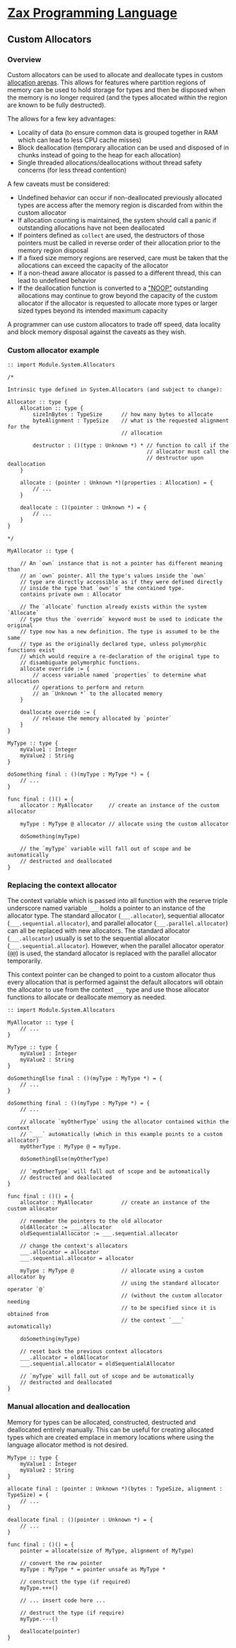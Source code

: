 
# [Zax Programming Language](index.md)

## Custom Allocators

### Overview

Custom allocators can be used to allocate and deallocate types in custom [allocation arenas](https://en.wikipedia.org/wiki/Region-based_memory_management). This allows for features where partition regions of memory can be used to hold storage for types and then be disposed when the memory is no longer required (and the types allocated within the region are known to be fully destructed).

The allows for a few key advantages:
* Locality of data (to ensure common data is grouped together in RAM which can lead to less CPU cache misses)
* Block deallocation (temporary allocation can be used and disposed of in chunks instead of going to the heap for each allocation)
* Single threaded allocations/deallocations without thread safety concerns (for less thread contention)

A few caveats must be considered:
* Undefined behavior can occur if non-deallocated previously allocated types are access after the memory region is discarded from within the custom allocator 
* If allocation counting is maintained, the system should call a panic if outstanding allocations have not been deallocated
* If pointers defined as `collect` are used, the destructors of those pointers must be called in reverse order of their allocation prior to the memory region disposal
* If a fixed size memory regions are reserved, care must be taken that the allocations can exceed the capacity of the allocator
* If a non-thead aware allocator is passed to a different thread, this can lead to undefined behavior
* If the deallocation function is converted to a ["NOOP"](https://en.wikipedia.org/wiki/NOP_(code)) outstanding allocations may continue to grow beyond the capacity of the custom allocator if the allocator is requested to allocate more types or larger sized types beyond its intended maximum capacity

A programmer can use custom allocators to trade off speed, data locality and block memory disposal against the caveats as they wish.


### Custom allocator example

````zax
:: import Module.System.Allocators

/*

Intrinsic type defined in System.Allocators (and subject to change):

Allocator :: type {
    Allocation :: type {
        sizeInBytes : TypeSize      // how many bytes to allocate
        byteAlignment : TypeSize    // what is the requested alignment for the
                                    // allocation

        destructor : ()(type : Unknown *) * // function to call if the
                                            // allocator must call the 
                                            // destructor upon deallocation
    }

    allocate : (pointer : Unknown *)(properties : Allocation) = {
        // ...
    }

    deallocate : ()(pointer : Unknown *) = {
        // ...
    }
}

*/

MyAllocator :: type {

    // An `own` instance that is not a pointer has different meaning than
    // an `own` pointer. All the type's values inside the `own`
    // type are directly accessible as if they were defined directly
    // inside the type that `own'`s` the contained type.
    contains private own : Allocator

    // The `allocate` function already exists within the system `Allocate`
    // type thus the `override` keyword must be used to indicate the original
    // type now has a new definition. The type is assumed to be the same
    // type as the originally declared type, unless polymorphic functions exist
    // which would require a re-declaration of the original type to
    // disambiguate polymorphic functions.
    allocate override := {
        // access variable named `properties` to determine what allocation
        // operations to perform and return
        // an `Unknown *` to the allocated memory
    }

    deallocate override := {
        // release the memory allocated by `pointer`
    }
}

MyType :: type {
    myValue1 : Integer
    myValue2 : String
}

doSomething final : ()(myType : MyType *) = {
    // ...
}

func final : ()() = {
    allocator : MyAllocator     // create an instance of the custom allocator

    myType : MyType @ allocator // allocate using the custom allocator

    doSomething(myType)

    // the `myType` variable will fall out of scope and be automatically
    // destructed and deallocated
}
````


### Replacing the context allocator

The context variable which is passed into all function with the reserve triple underscore named variable `___` holds a pointer to an instance of the allocator type. The standard allocator (`___.allocator`), sequential allocator (`___.sequential.allocator`), and parallel allocator (`___.parallel.allocator`) can all be replaced with new allocators. The standard allocator (`___.allocator`) usually is set to the sequential allocator (`___.sequential.allocator`). However, when the parallel allocator operator (`@@`) is used, the standard allocator is replaced with the parallel allocator temporarily.

This context pointer can be changed to point to a custom allocator thus every allocation that is performed against the default allocators will obtain the allocator to use from the context `___` type and use those allocator functions to allocate or deallocate memory as needed.

````zax
:: import Module.System.Allocators

MyAllocator :: type {
    // ...
}

MyType :: type {
    myValue1 : Integer
    myValue2 : String 
}

doSomethingElse final : ()(myType : MyType *) = {
    // ...
}

doSomething final : ()(myType : MyType *) = {
    // ...

    // allocate `myOtherType` using the allocator contained within the context
    // `___` automatically (which in this example points to a custom allocator)
    myOtherType : MyType @ = myType.

    doSomethingElse(myOtherType)

    // `myOtherType` will fall out of scope and be automatically
    // destructed and deallocated
}

func final : ()() = {
    allocator : MyAllocator         // create an instance of the custom allocator

    // remember the pointers to the old allocator
    oldAllocator := ___.allocator
    oldSequentialAllocator := ___.sequential.allocator

    // change the context's allocators
    ___.allocator = allocator       
    ___.sequential.allocator = allocator

    myType : MyType @               // allocate using a custom allocator by
                                    // using the standard allocator operator `@`
                                    // (without the custom allocator needing
                                    // to be specified since it is obtained from
                                    // the context `___` automatically)

    doSomething(myType)

    // reset back the previous context allocators
    ___.allocator = oldAllocator
    ___.sequential.allocator = oldSequentialAllocator

    // `myType` will fall out of scope and be automatically
    // destructed and deallocated
}
````


### Manual allocation and deallocation

Memory for types can be allocated, constructed, destructed and deallocated entirely manually. This can be useful for creating allocated types which are created emplace in memory locations where using the language allocator method is not desired.

````zax
MyType :: type {
    myValue1 : Integer
    myValue2 : String
}

allocate final : (pointer : Unknown *)(bytes : TypeSize, alignment : TypeSize) = {
    // ...
}

deallocate final : ()(pointer : Unknown *) = {
    // ...
}

func final : ()() = {
    pointer = allocate(size of MyType, alignment of MyType)

    // convert the raw pointer
    myType : MyType * = pointer unsafe as MyType *
    
    // construct the type (if required)
    myType.+++()

    // ... insert code here ...

    // destruct the type (if require)
    myType.---()

    deallocate(pointer)
}
````

